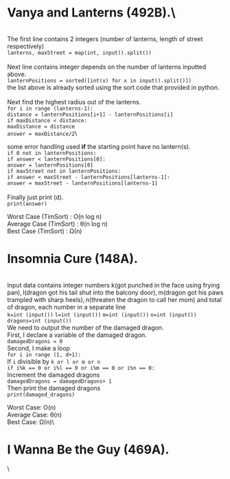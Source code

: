 # Vanya and Lanterns (492B).\
\
The first line contains 2 integers (number of lanterns, length of street respectively)\
```lanterns, maxStreet = map(int, input().split())```\
\
Next line contains integer depends on the number of lanterns inputted above.\
```lanternPositions = sorted([int(x) for x in input().split()])```\
the list above is already sorted using the sort code that provided in python.\
\
Next find the highest radius out of the lanterns.\
```for i in range (lanterns-1):```\
 ```distance = lanternPositions[i+1] - lanternPositions[i]```\
 ```if maxDistance < distance:```\
     ```maxDistance = distance```\
```answer = maxDistance/2```\

some error handling used **if** the starting point have no lantern(s).\
```if 0 not in lanternPositions:```\
    ```if answer < lanternPositions[0]:```\
        ```answer = lanternPositions[0]```\
```if maxStreet not in lanternPositions:```\
    ```if answer < maxStreet - lanternPositions[lanterns-1]:```\
        ```answer = maxStreet - lanternPositions[lanterns-1]```\
        \
Finally just print (d).\
```print(answer)```

Worst Case (TimSort) : O(n log n)\
Average Case (TimSort) : θ(n log n)\
Best Case (TimSort) : Ω(n)



# Insomnia Cure (148A).
\
Input data contains integer numbers k(got punched in the face using frying pan), l(dragon got his tail shut into the balcony door), m(dragon got his paws trampled with sharp heels), n(threaten the dragon to call her mom) and total of dragon, each number in a separate line\
```k=int (input())```
```l=int (input())```
```m=int (input())```
```n=int (input())```
```dragons=int (input())```\
We need to output the number of the damaged dragon.\
First, I declare a variable of the damaged dragon.\
```damagedDragons = 0```\
Second, I make a loop\
```for i in range (1, d+1):```\
If ```i``` divisible by ```k or l or m or n```\
```if i%k == 0 or i%l == 0 or i%m == 0 or i%n == 0:```\
Increment the damaged dragons\
```damagedDragons = damagedDragons+ 1```\
Then print the damaged dragons\
```print(damaged_dragons)```

Worst Case: O(n)\
Average Case: θ(n)\
Best Case: Ω(n)\

# I Wanna Be the Guy (469A).
\
